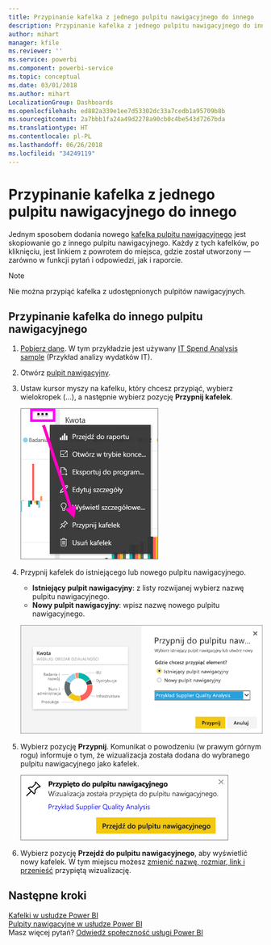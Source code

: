 ```yaml
---
title: Przypinanie kafelka z jednego pulpitu nawigacyjnego do innego
description: Przypinanie kafelka z jednego pulpitu nawigacyjnego do innego
author: mihart
manager: kfile
ms.reviewer: ''
ms.service: powerbi
ms.component: powerbi-service
ms.topic: conceptual
ms.date: 03/01/2018
ms.author: mihart
LocalizationGroup: Dashboards
ms.openlocfilehash: ed882a339e1ee7d53302dc33a7cedb1a95709b8b
ms.sourcegitcommit: 2a7bbb1fa24a49d2278a90cb0c4be543d7267bda
ms.translationtype: HT
ms.contentlocale: pl-PL
ms.lasthandoff: 06/26/2018
ms.locfileid: "34249119"
---
```

# <a name="pin-a-tile-from-one-dashboard-to-another-dashboard"></a>Przypinanie kafelka z jednego pulpitu nawigacyjnego do innego
Jednym sposobem dodania nowego [kafelka pulpitu nawigacyjnego](service-dashboard-tiles.md) jest skopiowanie go z innego pulpitu nawigacyjnego. Każdy z tych kafelków, po kliknięciu, jest linkiem z powrotem do miejsca, gdzie został utworzony — zarówno w funkcji pytań i odpowiedzi, jak i raporcie. 

> [!NOTE]
> Nie można przypiąć kafelka z udostępnionych pulpitów nawigacyjnych.

## <a name="pin-a-tile-to-another-dashboard"></a>Przypinanie kafelka do innego pulpitu nawigacyjnego
1. [Pobierz dane](service-get-data.md). W tym przykładzie jest używany [IT Spend Analysis sample](sample-it-spend.md) (Przykład analizy wydatków IT).
2. Otwórz [pulpit nawigacyjny](service-dashboards.md).
3. Ustaw kursor myszy na kafelku, który chcesz przypiąć, wybierz wielokropek (...), a następnie wybierz pozycję **Przypnij kafelek**.  
   
   ![menu wielokropka](media/service-pin-tile-to-another-dashboard/power-bi-pin-another-dash.png)
4. Przypnij kafelek do istniejącego lub nowego pulpitu nawigacyjnego. 
   
   * **Istniejący pulpit nawigacyjny**: z listy rozwijanej wybierz nazwę pulpitu nawigacyjnego.
   * **Nowy pulpit nawigacyjny**: wpisz nazwę nowego pulpitu nawigacyjnego.
   
   ![okno dialogowe opcji Przypnij do pulpitu nawigacyjnego](media/service-pin-tile-to-another-dashboard/pbi_pintoanotherdash.png)
5. Wybierz pozycję **Przypnij**.
   Komunikat o powodzeniu (w prawym górnym rogu) informuje o tym, że wizualizacja została dodana do wybranego pulpitu nawigacyjnego jako kafelek.
   
   ![okno Przypięto do pulpitu nawigacyjnego](media/service-pin-tile-to-another-dashboard/power-bi-pin-success.png)
6. Wybierz pozycję **Przejdź do pulpitu nawigacyjnego**, aby wyświetlić nowy kafelek. W tym miejscu możesz [zmienić nazwę, rozmiar, link i przenieść](service-dashboard-edit-tile.md) przypiętą wizualizację.

## <a name="next-steps"></a>Następne kroki
[Kafelki w usłudze Power BI](service-dashboard-tiles.md)  
[Pulpity nawigacyjne w usłudze Power BI](service-dashboards.md)  
Masz więcej pytań? [Odwiedź społeczność usługi Power BI](http://community.powerbi.com/)

